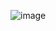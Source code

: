 ![image](https://user-images.githubusercontent.com/82172176/235159040-e86d8d1d-437d-4845-afb9-fcd6f885100a.png)
